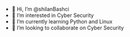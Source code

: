 - 👋 Hi, I’m @shilanBashci
- 👀 I’m interested in Cyber Security
- 🌱 I’m currently learning Python and Linux
- 💞️ I’m looking to collaborate on  Cyber Security 

<!---
shilanBashci/shilanBashci is a ✨ special ✨ repository because its `README.md` (this file) appears on your GitHub profile.
You can click the Preview link to take a look at your changes.
--->
